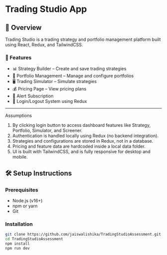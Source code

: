 # Trading Studio App

## 🚀 Overview
Trading Studio is a trading strategy and portfolio management platform built using React, Redux, and TailwindCSS.

### 🔹 Features
- 📊 Strategy Builder – Create and save trading strategies
- 💼 Portfolio Management – Manage and configure portfolios
- 🖥️ Trading Simulator – Simulate strategies
- 💰 Pricing Page – View pricing plans
- 🔔 Alert Subscription
- 🔑 Login/Logout System using Redux

---

Assumptions
1) By clicking login button to access dashboard features like Strategy, Portfolio, Simulator, and Screener.
2) Authentication is handled locally using Redux (no backend integration).
3) Strategies and configurations are stored in Redux, not in a database.
4) Pricing and feature data are hardcoded inside a local data folder.
5) UI is built with TailwindCSS, and is fully responsive for desktop and mobile.

## 🛠️ Setup Instructions

### Prerequisites
- Node.js (v16+)
- npm or yarn
- Git

### Installation
```bash
git clone https://github.com/jaiswalishika/TradingStudioAssessment.git
cd TradingStudioAssessment
npm install
npm run dev

